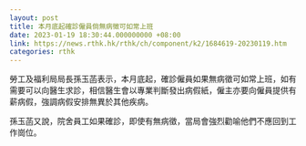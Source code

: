 ```yaml
---
layout: post
title: 本月底起確診僱員倘無病徵可如常上班
date: 2023-01-19 18:30:44.000000000 +08:00
link: https://news.rthk.hk/rthk/ch/component/k2/1684619-20230119.htm
categories: rthk
---
```


勞工及福利局局長孫玉菡表示，本月底起，確診僱員如果無病徵可如常上班，如有需要可以向醫生求診，相信醫生會以專業判斷發出病假紙，僱主亦要向僱員提供有薪病假，強調病假安排無異於其他疾病。

孫玉菡又說，院舍員工如果確診，即使有無病徵，當局會強烈勸喻他們不應回到工作崗位。

